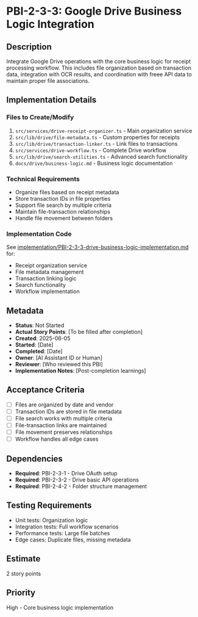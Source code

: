 # PBI-2-3-3: Google Drive Business Logic Integration

## Description

Integrate Google Drive operations with the core business logic for receipt processing workflow.
This includes file organization based on transaction data, integration with OCR results,
and coordination with freee API data to maintain proper file associations.

## Implementation Details

### Files to Create/Modify

1. `src/services/drive-receipt-organizer.ts` - Main organization service
2. `src/lib/drive/file-metadata.ts` - Custom properties for receipts
3. `src/lib/drive/transaction-linker.ts` - Link files to transactions
4. `src/services/drive-workflow.ts` - Complete Drive workflow
5. `src/lib/drive/search-utilities.ts` - Advanced search functionality
6. `docs/drive/business-logic.md` - Business logic documentation

### Technical Requirements

- Organize files based on receipt metadata
- Store transaction IDs in file properties
- Support file search by multiple criteria
- Maintain file-transaction relationships
- Handle file movement between folders

### Implementation Code

See [implementation/PBI-2-3-3-drive-business-logic-implementation.md](
implementation/PBI-2-3-3-drive-business-logic-implementation.md) for:

- Receipt organization service
- File metadata management
- Transaction linking logic
- Search functionality
- Workflow implementation

## Metadata

- **Status**: Not Started
- **Actual Story Points**: [To be filled after completion]
- **Created**: 2025-06-05
- **Started**: [Date]
- **Completed**: [Date]
- **Owner**: [AI Assistant ID or Human]
- **Reviewer**: [Who reviewed this PBI]
- **Implementation Notes**: [Post-completion learnings]

## Acceptance Criteria

- [ ] Files are organized by date and vendor
- [ ] Transaction IDs are stored in file metadata
- [ ] File search works with multiple criteria
- [ ] File-transaction links are maintained
- [ ] File movement preserves relationships
- [ ] Workflow handles all edge cases

## Dependencies

- **Required**: PBI-2-3-1 - Drive OAuth setup
- **Required**: PBI-2-3-2 - Drive basic API operations
- **Required**: PBI-2-4-2 - Folder structure management

## Testing Requirements

- Unit tests: Organization logic
- Integration tests: Full workflow scenarios
- Performance tests: Large file batches
- Edge cases: Duplicate files, missing metadata

## Estimate

2 story points

## Priority

High - Core business logic implementation

